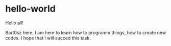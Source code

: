 # hello-world

Hello all!

Bart0sz here, I am here to learn how to programm things, how to create new codes.
I hope that I will succed this task.
